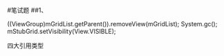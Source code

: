 #笔试题
##1、

((ViewGroup)mGridList.getParent()).removeView(mGridList); System.gc(); mStubGrid.setVisibility(View.VISIBLE);


四大引用类型

